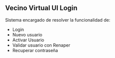 Vecino Virtual UI Login
---------------------------------------------------------

Sistema encargado de resolver la funcionalidad de: 
 - Login
 - Nuevo usuario
 - Activar Usuario
 - Validar usuario con Renaper
 - Recuperar contraseña
